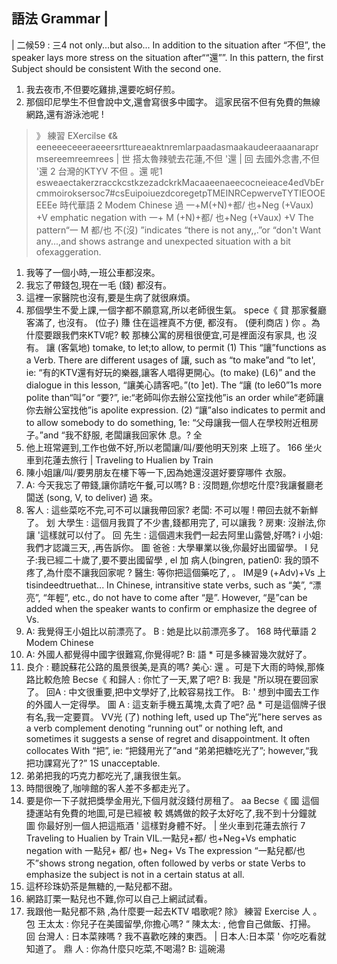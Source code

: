 ## 語法 Grammar |
| 二候59 : 三4  not only...but also...
In addition to the situation after “不但”, the speaker lays more stress on the situation
after““還””. In this pattern, the first Subject should be consistent With the second one.
1. 我去夜市,不但要吃雞排,還要吃蚵仔煎。
2. 那個印尼學生不但會說中文,還會寫很多中國字。
這家民宿不但有免費的無線網路,還有游泳池呢 !
>》 練習   EXercilse  《&  eeneeeceeeraeeersrttureaeaktnremlarpaadasmaakaudeeraaanaraprmsereemreemrees
|
世 搭太魯辣號去花蓮,不但     '還 |
回 去國外念書,不但      '還      2
台灣的KTYV 不但     。還     呢1
esweaectakerzracckcstkzezadckrkMacaaeenaeecocneieace4edVbErcmmoiroksersoc7#csEuipoiuezdcoregetpTMEINRCepwerveTYTIEOOEEEEe
時代華語            2
Modem Chinese
過 一+M(+N)+都/ 也+Neg (+Vaux) +V
emphatic negation with 一+ M (+N)+都/ 也+Neg (+Vaux) +V
The pattern“一 M 都/也 不(沒) ”indicates “there is not any,,.”or “don't Want
any...,and shows astrange and unexpected situation with a bit ofexaggeration.
1. 我等了一個小時,一班公車都沒來。
2. 我忘了帶錢包,現在一毛 (錢) 都沒有。
3. 這裡一家醫院也沒有,要是生病了就很麻煩。
4. 那個學生不愛上課,一個字都不願意寫,所以老師很生氣。
spece《
貸 那家餐廳客滿了,                      也沒有。 (位子)
賺 住在這裡真不方便,        都沒有。 (便利商店 )
 你                                   。為什麼要跟我們來KTV呢?
較 那棟公寓的房租很便宜,可是裡面沒有家具,               也
沒有。
讓 (客氣地) tomake, to let;to allow, to permit
(1) This “讓”functions as a Verb. There are different usages of 讓, such as “to
make”and “to let', ie: “有的KTV還有好玩的樂器,讓客人唱得更開心。(to
make) (L6)” and the dialogue in this lesson, “讓美心請客吧。”(to ]et). The “讓
(to le60”1s more polite than“叫”or “要?”, ie:“老師叫你去辦公室找他”is an
order while“老師讓你去辦公室找他”is apolite expression.
(2) “讓”also indicates to permit and to allow somebody to do something, 1e:
“父母讓我一個人在學校附近租房子。”and “我不舒服, 老闆讓我回家休
息。?
全
1. 他上班常遲到,工作也做不好,所以老闆讓/叫/要他明天別來
上班了。
166
坐火車到花蓮去旅行 |
Traveling to Hualien by Train
2. 陳小姐讓/叫/要男朋友在樓下等一下,因為她還沒選好要穿哪件
衣服。
3. A: 今天我忘了帶錢,讓你請吃午餐,可以嗎?
B : 沒問題,你想吃什麼?我讓餐廳老闆送 (song, V, to deliver) 過
來。
4. 客人 : 這些菜吃不完,可不可以讓我帶回家?
老闆: 不可以喔 ! 帶回去就不新鮮了。
划 大學生 : 這個月我買了不少書,錢都用完了,
可以讓我                 ?
房東: 沒辦法,你讓        '這樣就可以付了。
回 先生 : 這個週末我們一起去阿里山露營,好嗎?      i
小姐: 我們才認識三天,         ,再告訴你。
圖 爸爸 : 大學畢業以後,你最好出國留學。         l
兒子:我已經二十歲了,要不要出國留學 ,      el
加 病人(bingren, patien0: 我的頭不疼了,為什麼不讓我回家呢 ?
醫生: 等你把這個藥吃了,             。
IM是9 (+Adv)+Vs 上tisindeedtruethat...
In Chinese, intransitive state verbs, such as “美”, “漂亮”, “年輕”, etc., do not have to
come after “是”. However, “是”can be added when the speaker wants to confirm or
emphasize the degree of Vs.
1. A: 我覺得王小姐比以前漂亮了。
B : 她是比以前漂亮多了。
168
時代華語      2
Modem Chinese
2. A: 外國人都覺得中國字很難寫,你覺得呢?
B:  語  * 可是多練習幾次就好了。
3. 良介 : 聽說蘇花公路的風景很美,是真的嗎?
美心: 還 。可是下大雨的時候,那條路比較危險
Becse《
和歸人 : 你忙了一天,累了吧?
B: 我是             "所以現在要回家了。
回A : 中文很重要,把中文學好了,比較容易找工作。
B:        ' 想到中國去工作的外國人一定得學。
圖 A : 這支新手機五萬塊,太貴了吧?
品        * 可是這個牌子很有名,我一定要買。
VV光 (了) nothing left, used up
The“光”here serves as a verb complement denoting “running out” or nothing left,
and sometimes it suggests a sense of regret and disappointment. It often collocates
With “把”, ie: “把錢用光了”and “弟弟把糖吃光了”; however,“我把功課寫光了?”
1S unacceptable.
1. 弟弟把我的巧克力都吃光了,讓我很生氣。
2. 時間很晚了,咖啡館的客人差不多都走光了。
3. 要是你一下子就把獎學金用光,下個月就沒錢付房租了。
aa Becse《
國 這個捷運站有免費的地圖,可是已經被
較 媽媽做的餃子太好吃了,我不到十分鐘就
圖 你最好別一個人把這瓶酒                ' 這樣對身體不好。   |
坐火車到花蓮去旅行    7
Traveling to Hualien by Train
VIL.一點兒+都/ 也+Neg+Vs
emphatic negation with 一點兒+ 都/ 也+ Neg+ Vs
The expression “一點兒都/也不”shows strong negation, often followed by verbs or
state Verbs to emphasize the subject is not in a certain status at all.
1. 這杯珍珠奶茶是無糖的,一點兒都不甜。
2. 網路訂栗一點兒也不難,你可以自己上網試試看。
3. 我跟他一點兒都不熟 ,為什麼要一起去KTV 唱歌呢?
除》 練習 Exercise  人
。 包 王太太 : 你兒子在美國留學,你擔心嗎?
“ 陳太太:            , 他會自己做飯、打掃。
回 台灣人 : 日本菜辣嗎 ? 我不喜歡吃辣的東西。       |
日本人:日本菜          ' 你吃吃看就知道了。
鼎 人 : 你為什麼只吃菜,不喝湯?
B: 這碗湯

